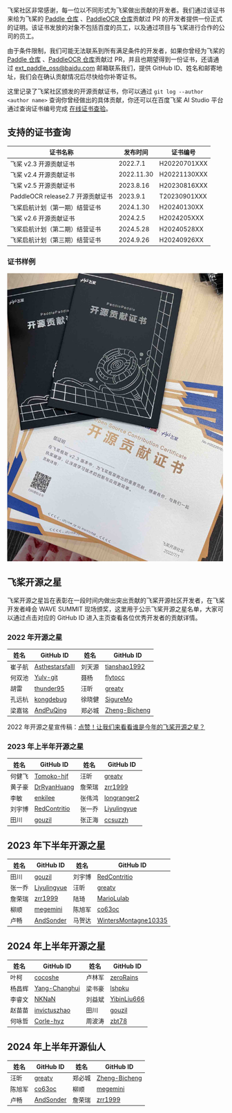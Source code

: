 飞桨社区非常感谢，每一位以不同形式为飞桨做出贡献的开发者。我们通过该证书来给为飞桨的 [Paddle 仓库](https://github.com/PaddlePaddle/Paddle) 、[PaddleOCR 仓库](https://github.com/PaddlePaddle/PaddleOCR)贡献过 PR 的开发者提供一份正式的证明。该证书发放的对象不包括百度的员工，以及通过项目与飞桨进行合作的公司的员工。

由于条件限制，我们可能无法联系到所有满足条件的开发者，如果你曾经为飞桨的 [Paddle 仓库](https://github.com/PaddlePaddle/Paddle) 、[PaddleOCR 仓库](https://github.com/PaddlePaddle/PaddleOCR)贡献过 PR，并且也期望得到一份证书，还请通过 [ext_paddle_oss@baidu.com](mailto:ext_paddle_oss@baidu.com) 邮箱联系我们，提供 GitHub ID、姓名和邮寄地址，我们会在确认贡献情况后尽快给你补寄证书。

这里记录了飞桨社区颁发的开源贡献证书，你可以通过 `git log --author <author name>` 查询你曾经做出的具体贡献，你还可以在百度飞桨 AI Studio 平台通过查询证书编号完成 [在线证书查验](https://aistudio.baidu.com/aistudio/identification)。

## 支持的证书查询

| 证书名称                          | 发布时间   | 证书编号     |
| --------------------------------- | ---------- | ------------ |
| 飞桨 v2.3 开源贡献证书            | 2022.7.1   | H20220701XXX |
| 飞桨 v2.4 开源贡献证书            | 2022.11.30 | H20221130XXX |
| 飞桨 v2.5 开源贡献证书            | 2023.8.16  | H20230816XXX |
| PaddleOCR release2.7 开源贡献证书 | 2023.9.1   | T20230901XXX |
| 飞桨启航计划（第一期）结营证书    | 2024.1.30  | H20240130XX  |
| 飞桨 v2.6 开源贡献证书            | 2024.2.5   | H2024205XXX  |
| 飞桨启航计划（第二期）结营证书    | 2024.5.28  | H20240528XX  |
| 飞桨启航计划（第三期）结营证书    | 2024.9.26  | H20240926XX  |

### 证书样例

<img src="./OpenSourceContributionCertificate.jpg" width = "500" alt="开源贡献证书"/>

## 飞桨开源之星

飞桨开源之星旨在表彰在一段时间内做出突出贡献的飞桨开源社区开发者，在飞桨开发者峰会 WAVE SUMMIT 现场颁奖，这里用于公示飞桨开源之星名单，大家可以通过点击对应的 GitHub ID 进入主页查看各位优秀开发者的贡献详情。

### 2022 年开源之星

| 姓名   | GitHub ID                                             | 姓名   | GitHub ID                                         |
| ------ | ----------------------------------------------------- | ------ | ------------------------------------------------- |
| 崔子航 | [Asthestarsfalll](https://github.com/Asthestarsfalll) | 刘天源 | [tianshao1992](https://github.com/tianshao1992)   |
| 何双池 | [Yulv-git](https://github.com/Yulv-git)               | 聂杨   | [flytocc](https://github.com/flytocc)             |
| 胡雷   | [thunder95](https://github.com/thunder95)             | 汪昕   | [greatv](https://github.com/greatv)               |
| 孔远杭 | [kongdebug](https://github.com/kongdebug)             | 徐晓健 | [SigureMo](https://github.com/SigureMo)           |
| 梁嘉铭 | [AndPuQing](https://github.com/AndPuQing)             | 郑必城 | [Zheng-Bicheng](https://github.com/Zheng-Bicheng) |

2022 年开源之星宣传稿：[点赞！让我们来看看谁是今年的飞桨开源之星？](https://mp.weixin.qq.com/s/35hTLnoejjG3zsQpNRfNIw)

### 2023 年上半年开源之星

| 姓名   | GitHub ID                                       | 姓名   | GitHub ID                                     |
| ------ | ----------------------------------------------- | ------ | --------------------------------------------- |
| 何健飞 | [Tomoko-hjf](https://github.com/Tomoko-hjf)     | 汪昕   | [greatv](https://github.com/greatv)           |
| 黄子豪 | [DrRyanHuang](https://github.com/DrRyanHuang)   | 詹荣瑞 | [zrr1999](https://github.com/zrr1999)         |
| 李敏   | [enkilee](https://github.com/enkilee)           | 张伟鸿 | [longranger2](https://github.com/longranger2) |
| 刘宇博 | [RedContritio](https://github.com/RedContritio) | 张一乔 | [Liyulingyue](https://github.com/Liyulingyue) |
| 田川   | [gouzil](https://github.com/gouzil)             | 张正海 | [ccsuzzh](https://github.com/ccsuzzh)         |

## 2023 年下半年开源之星

| 姓名   | GitHub ID                                     | 姓名   | GitHub ID                                                       |
| ------ | --------------------------------------------- | ------ | --------------------------------------------------------------- |
| 田川   | [gouzil](https://github.com/gouzil)           | 刘宇博 | [RedContritio](https://github.com/RedContritio)                 |
| 张一乔 | [Liyulingyue](https://github.com/Liyulingyue) | 汪昕   | [greatv](https://github.com/greatv)                             |
| 詹荣瑞 | [zrr1999](https://github.com/zrr1999)         | 陆琦   | [MarioLulab](https://github.com/MarioLulab)                     |
| 柳顺   | [megemini](https://github.com/megemini)       | 陈旭军 | [co63oc](https://github.com/co63oc)                             |
| 卢畅   | [AndSonder](https://github.com/AndSonder)     | 马贺达 | [WintersMontagne10335](https://github.com/WintersMontagne10335) |

## 2024 年上半年开源之星

| 姓名   | GitHub ID                                         | 姓名   | GitHub ID                                     |
| ------ | ------------------------------------------------- | ------ | --------------------------------------------- |
| 叶柯   | [cocoshe](https://github.com/cocoshe)             | 卢林军 | [zeroRains](https://github.com/zeroRains)     |
| 杨昌辉 | [Yang-Changhui](https://github.com/Yang-Changhui) | 梁书豪 | [lshpku](https://github.com/lshpku)           |
| 李睿文 | [NKNaN](https://github.com/NKNaN)                 | 刘益斌 | [YibinLiu666](https://github.com/YibinLiu666) |
| 赵苗苗 | [invictuszhao](https://github.com/invictuszhao)   | 田川   | [gouzil](https://github.com/gouzil)           |
| 何咏哲 | [Corle-hyz](https://github.com/Corle-hyz)         | 周波涛 | [zbt78](https://github.com/zbt78)             |

## 2024 年上半年开源仙人

| 姓名   | GitHub ID                                 | 姓名   | GitHub ID                                         |
| ------ | ----------------------------------------- | ------ | ------------------------------------------------- |
| 汪昕   | [greatv](https://github.com/greatv)       | 郑必城 | [Zheng-Bicheng](https://github.com/Zheng-Bicheng) |
| 陈旭军 | [co63oc](https://github.com/co63oc)       | 柳顺   | [megemini](https://github.com/megemini)           |
| 卢畅   | [AndSonder](https://github.com/AndSonder) | 詹荣瑞 | [zrr1999](https://github.com/zrr1999)             |
